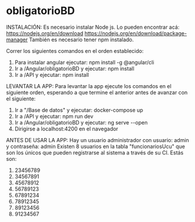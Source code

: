 # obligatorioBD

INSTALACIÓN:
Es necesario instalar Node js. Lo pueden encontrar acá: https://nodejs.org/en/download https://nodejs.org/en/download/package-manager
También es necesario tener npm instalado. 

Correr los siguientes comandos en el orden establecido:
1) Para instalar angular ejecutar: npm install -g @angular/cli
2) Ir a /Angular/obligatorioBD y ejecutar: npm install
3) Ir a /API y ejecutar: npm install


LEVANTAR LA APP:
Para levantar la app ejecute los comandos en el siguiente orden, esperando a que termine el anterior antes de avanzar con el siguiente:
1) Ir a "/Base de datos" y ejecutar: docker-compose up
2) Ir a /API y ejecutar: npm run dev
3) Ir a /Angular/obligatorioBD y ejecutar: ng serve --open
4) Dirigirse a localhost:4200 en el navegador

ANTES DE USAR LA APP:
Hay un usuario administrador con usuario: admin y contraseña: admin
Existen 8 usuarios en la tabla "funcionariosUcu" que son los únicos que pueden registrarse al sistema a través de su CI. 
Estás son: 
1) 23456789
2) 34567891
3) 45678912
4) 56789123
5) 67891234
6) 78912345
7) 89123456
8) 91234567
